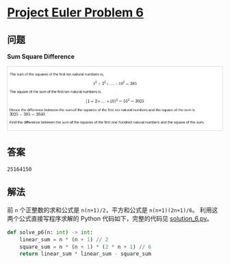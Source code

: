# [Project Euler Problem 6](https://projecteuler.net/problem=6)

## 问题

**Sum Square Difference**

![题目截图](../images/problem_6.png)

## 答案

`25164150`

## 解法

前 `n` 个正整数的求和公式是 `n(n+1)/2`，平方和公式是 `n(n+1)(2n+1)/6`。
利用这两个公式直接写程序求解的 Python 代码如下，完整的代码见 [solution_6.py](../solutions/solution_6.py)。

```python
def solve_p6(n: int) -> int:
    linear_sum = n * (n + 1) // 2
    square_sum = n * (n + 1) * (2 * n + 1) // 6
    return linear_sum * linear_sum - square_sum
```
